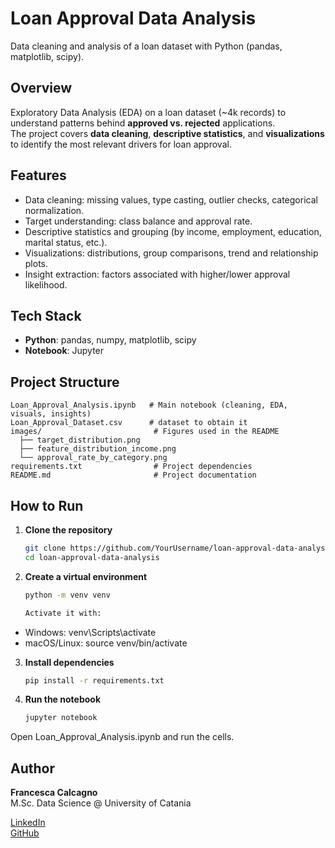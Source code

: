 # Loan Approval Data Analysis
Data cleaning and analysis of a loan dataset with Python (pandas, matplotlib, scipy).


## Overview
Exploratory Data Analysis (EDA) on a loan dataset (~4k records) to understand patterns behind **approved vs. rejected** applications.  
The project covers **data cleaning**, **descriptive statistics**, and **visualizations** to identify the most relevant drivers for loan approval.

## Features
- Data cleaning: missing values, type casting, outlier checks, categorical normalization.
- Target understanding: class balance and approval rate.
- Descriptive statistics and grouping (by income, employment, education, marital status, etc.).
- Visualizations: distributions, group comparisons, trend and relationship plots.
- Insight extraction: factors associated with higher/lower approval likelihood.

## Tech Stack
- **Python**: pandas, numpy, matplotlib, scipy  
- **Notebook**: Jupyter  


## Project Structure
```plaintext
Loan_Approval_Analysis.ipynb   # Main notebook (cleaning, EDA, visuals, insights)
Loan_Approval_Dataset.csv      # dataset to obtain it
images/                         # Figures used in the README
  ├── target_distribution.png
  ├── feature_distribution_income.png
  └── approval_rate_by_category.png
requirements.txt                # Project dependencies
README.md                       # Project documentation
```

## How to Run  

1. **Clone the repository**  
   ```bash
   git clone https://github.com/YourUsername/loan-approval-data-analysis.git
   cd loan-approval-data-analysis
   
2. **Create a virtual environment**
   ```bash
   python -m venv venv

   Activate it with:
  - Windows: venv\Scripts\activate
  - macOS/Linux: source venv/bin/activate

3. **Install dependencies**
   ```bash
   pip install -r requirements.txt
   
4. **Run the notebook**
   ```bash
   jupyter notebook

Open Loan_Approval_Analysis.ipynb and run the cells.


## Author  

**Francesca Calcagno**  
M.Sc. Data Science @ University of Catania  

[LinkedIn](https://linkedin.com/in/francesca-calcagno-9554a5381/)  
[GitHub](https://github.com/Francesca-Calcagno)  


